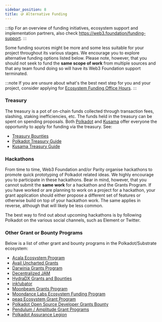 ```yaml
---
sidebar_position: 8
title: 🪙 Alternative Funding
---
```


:::tip
For an overview of funding initiatives, ecosystem support and implementation partners, also check https://web3.foundation/funding-support.
:::

Some funding sources might be more and some less suitable for your project throughout its various stages. We encourage you to explore alternative funding options listed below. Please note, however, that you should not seek to fund the **same scope of work** from multiple sources and that any team found doing so will have its Web3 Foundation support terminated.

:::note
If you are unsure about what's the best next step for you and your project, consider applying for [Ecosystem Funding Office Hours](./office-hours.md).
:::

### Treasury

The treasury is a pot of on-chain funds collected through transaction fees, slashing, staking inefficiencies, etc. The funds held in the treasury can be spent on spending proposals. Both [Polkadot](https://polkadot.network/) and [Kusama](https://kusama.network/) offer everyone the opportunity to apply for funding via the treasury. See:

- [Treasury Bounties](https://polkadot.subsquare.io/treasury/bounties)
- [Polkadot Treasury Guide](https://docs.google.com/document/d/1IZykdp2cyQavcRyZd_dgNj5DcgxgZR6kAqGdcNARu1w)
- [Kusama Treasury Guide](https://docs.google.com/document/d/1p3UQUjph5t8TVaWnTkfrI5mE-BABnM9Xvtuhdlhl6JE)

### Hackathons

From time to time, Web3 Foundation and/or Parity organise hackathons to promote quick prototyping of Polkadot related ideas. We highly encourage you to participate in these hackathons. Bear in mind, however, that you cannot submit the **same work** for a hackathon and the Grants Program. If you have worked or are planning to work on a project for a hackathon, your grant application should either propose a different set of features or otherwise build on top of your hackathon work. The same applies in reverse, although that will likely be less common.

The best way to find out about upcoming hackathons is by following Polkadot on the various social channels, such as Element or Twitter.

### Other Grant or Bounty Programs

Below is a list of other grant and bounty programs in the Polkadot/Substrate ecosystem:

- [Acala Ecosystem Program](https://acala.network/ecosystem-program)
- [Avail Uncharted Grants](https://github.com/availproject/avail-uncharted/blob/main/grants/grants.md) 
- [Darwinia Grants Program](https://github.com/ringecosystem/collaboration)
- [Decentralized JAM](https://jam.web3.foundation/) 
- [HydraDX Grants and Bounties](https://docs.hydration.net/community/spending_fw/)
- [ink!ubator](https://use.ink/ubator/)
- [Moonbeam Grants Program](https://moonbeam.foundation/grants/)
- [Moondance Labs Ecosystem Funding Program](https://www.moondancelabs.com/ecosystem-grants-w3f)
- [peaq Ecosystem Grant Program](https://www.peaq.network/grant-program)
- [Polkadot Open Source Developer Grants Bounty](https://github.com/PolkadotOpenSourceGrants)
- [Pendulum / Amplitude Grant Programs](https://pendulumchain.org/ecosystem-grant)
- [Polkadot Assurance Legion](https://polkadotassurance.com/)
